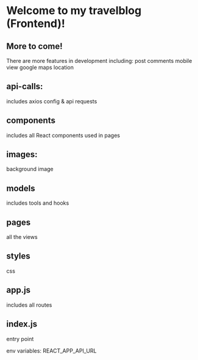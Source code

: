 # Welcome to my travelblog (Frontend)!

## More to come!
There are more features in development including:
post comments
mobile view
google maps location

## api-calls: 
includes axios config & api requests
## components
includes all React components used in pages
## images:
background image
## models
includes tools and hooks
## pages
all the views
## styles
css

## app.js 
includes all routes
## index.js
entry point

env variables:
REACT_APP_API_URL